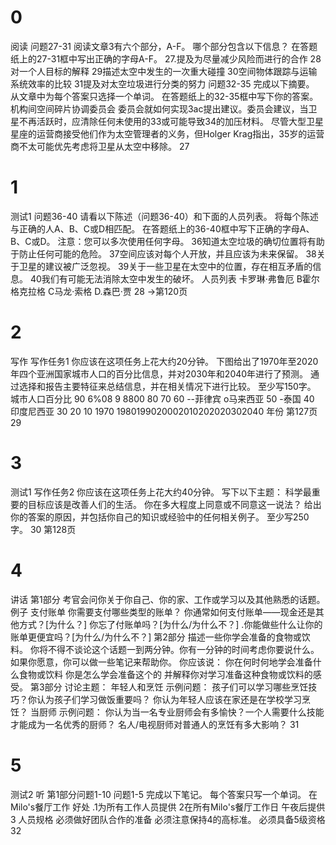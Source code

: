 # 0
阅读
问题27-31
阅读文章3有六个部分，A-F。
哪个部分包含以下信息？
在答题纸上的27-31框中写出正确的字母A-F。
27.提及为尽量减少风险而进行的合作
28对一个人目标的解释
29描述太空中发生的一次重大碰撞
30空间物体跟踪与运输系统效率的比较
31提及对太空垃圾进行分类的努力
问题32-35
完成以下摘要。
从文章中为每个答案只选择一个单词。
在答题纸上的32-35框中写下你的答案。
机构间空间碎片协调委员会
委员会就如何实现3ac提出建议。委员会建议，当卫星不再活跃时，应清除任何未使用的33或可能导致34的加压材料。
尽管大型卫星星座的运营商接受他们作为太空管理者的义务，但Holger Krag指出，35岁的运营商不太可能优先考虑将卫星从太空中移除。
27


# 1
测试1
问题36-40
请看以下陈述（问题36-40）和下面的人员列表。
将每个陈述与正确的人A、B、C或D相匹配。
在答题纸上的36-40框中写下正确的字母A、B、C或D。
注意：您可以多次使用任何字母。
36知道太空垃圾的确切位置将有助于防止任何可能的危险。
37空间应该对每个人开放，并且应该为未来保留。
38关于卫星的建议被广泛忽视。
39关于一些卫星在太空中的位置，存在相互矛盾的信息。
40我们有可能无法消除太空中发生的破坏。
人员列表
卡罗琳·弗鲁厄
B霍尔格克拉格
C马龙·索格
D.森巴·贾
28
→第120页


# 2
写作
写作任务1
你应该在这项任务上花大约20分钟。
下图给出了1970年至2020年四个亚洲国家城市人口的百分比信息，并对2030年和2040年进行了预测。
通过选择和报告主要特征来总结信息，并在相关情况下进行比较。
至少写150字。
城市人口百分比
90
6%08 9 8800
80
70
60
--菲律宾
o马来西亚
50
-泰国
40
印度尼西亚
30
20
10
1970
1980199020002010202020302040
年份
第127页
29


# 3
测试1
写作任务2
你应该在这项任务上花大约40分钟。
写下以下主题：
科学最重要的目标应该是改善人们的生活。
你在多大程度上同意或不同意这一说法？
给出你的答案的原因，并包括你自己的知识或经验中的任何相关例子。
至少写250字。
30
第128页


# 4
讲话
第1部分
考官会问你关于你自己、你的家、工作或学习以及其他熟悉的话题。
例子
支付账单
你需要支付哪些类型的账单？
你通常如何支付账单——现金还是其他方式？[为什么？]
你忘了付账单吗？[为什么/为什么不？]
.你能做些什么让你的账单更便宜吗？[为什么/为什么不？]
第2部分
描述一些你学会准备的食物或饮料。
你将不得不谈论这个话题一到两分钟。你有一分钟的时间考虑你要说什么。如果你愿意，你可以做一些笔记来帮助你。
你应该说：
你在何时何地学会准备什么食物或饮料
你是怎么学会准备这个的
并解释你对学习准备这种食物或饮料的感受。
第3部分
讨论主题：
年轻人和烹饪
示例问题：
孩子们可以学习哪些烹饪技巧？你认为孩子们学习做饭重要吗？
你认为年轻人应该在家还是在学校学习烹饪？
当厨师
示例问题：
你认为当一名专业厨师会有多愉快？一个人需要什么技能才能成为一名优秀的厨师？
名人/电视厨师对普通人的烹饪有多大影响？
31


# 5
测试2
听
第1部分问题1-10
问题1-5
完成以下笔记。
每个答案只写一个单词。
在Milo's餐厅工作
好处
.1为所有工作人员提供
2在所有Milo's餐厅工作日
午夜后提供3
人员规格
必须做好团队合作的准备
必须注意保持4的高标准。
必须具备5级资格
32


